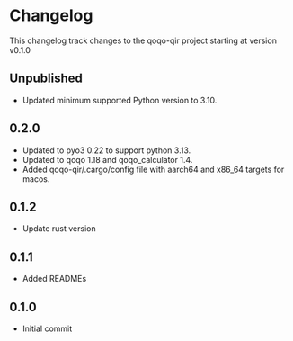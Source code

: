 # Changelog

This changelog track changes to the qoqo-qir project starting at version v0.1.0

## Unpublished

* Updated minimum supported Python version to 3.10.

## 0.2.0

* Updated to pyo3 0.22 to support python 3.13.
* Updated to qoqo 1.18 and qoqo_calculator 1.4.
* Added qoqo-qir/.cargo/config file with aarch64 and x86_64 targets for macos.

## 0.1.2

* Update rust version

## 0.1.1

* Added READMEs

## 0.1.0

* Initial commit
